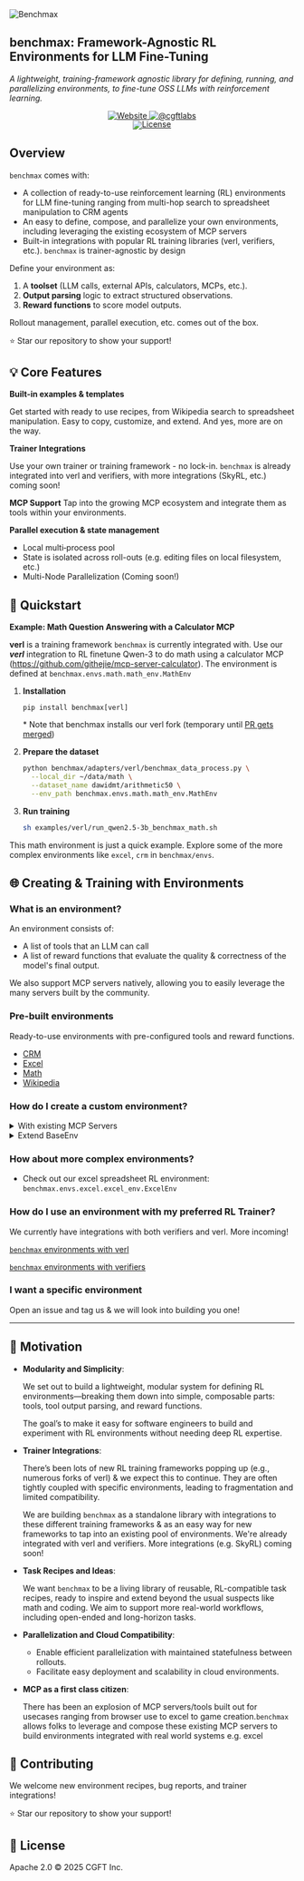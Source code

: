 <picture>
  <img alt="Benchmax" src="./static/benchmax.png"  width="full">
</picture>

## benchmax: Framework-Agnostic RL Environments for LLM Fine-Tuning
*A lightweight, training-framework agnostic library for defining, running, and parallelizing environments, to fine-tune OSS LLMs with reinforcement learning.*
<div align="center">
</div>
<div id="badges" align="center">
  <a href="https://cgft.io">
    <img src="https://img.shields.io/badge/cgft.io-blue?style=for-the-badge" alt="Website"/>
  </a>
  <a href="https://x.com/cgftlabs">
    <img src="https://img.shields.io/badge/Follow @cgftlabs-black?style=for-the-badge&logo=X&logoColor=white" alt="@cgftlabs"/>
  </a>
</div>
<div align="center" style="line-height: 1;">
  <a href="https://github.com/girishbarca/benchmax/blob/main/LICENSE"><img alt="License" src="https://img.shields.io/badge/License-Apache_2.0-blue.svg"/></a>
</div>

## Overview

`benchmax` comes with:

- A collection of ready-to-use reinforcement learning (RL) environments for LLM fine-tuning ranging from multi-hop search to spreadsheet manipulation to CRM agents
- An easy to define, compose, and parallelize your own environments, including leveraging the existing ecosystem of MCP servers
- Built-in integrations with popular RL training libraries (verl, verifiers, etc.). `benchmax` is trainer-agnostic by design

Define your environment as:

1. A **toolset** (LLM calls, external APIs, calculators, MCPs, etc.).
2. **Output parsing** logic to extract structured observations.
3. **Reward functions** to score model outputs.

Rollout management, parallel execution, etc. comes out of the box.

⭐ Star our repository to show your support!

## 💡 Core Features

**Built-in examples & templates**

Get started with ready to use recipes, from Wikipedia search to spreadsheet manipulation. Easy to copy, customize, and extend. And yes, more are on the way.

**Trainer Integrations**

Use your own trainer or training framework - no lock-in. `benchmax` is already integrated into verl and verifiers, with more integrations (SkyRL, etc.) coming soon!

**MCP Support**
Tap into the growing MCP ecosystem and integrate them as tools within your environments.

**Parallel execution & state management**

- Local multi‐process pool
- State is isolated across roll-outs (e.g. editing files on local filesystem, etc.)
- Multi-Node Parallelization (Coming soon!)

## 📘 Quickstart

**Example: Math Question Answering with a Calculator MCP**

**verl** is a training framework `benchmax` is currently integrated with. Use our ***verl*** integration to RL finetune Qwen-3 to do math using a calculator MCP (https://github.com/githejie/mcp-server-calculator). The environment is defined at `benchmax.envs.math.math_env.MathEnv`

1. **Installation**

    `pip install benchmax[verl]`

    \* Note that benchmax installs our verl fork (temporary until [PR gets merged](https://github.com/volcengine/verl/pull/2792))

1. **Prepare the dataset**
    
    ```bash
    python benchmax/adapters/verl/benchmax_data_process.py \
      --local_dir ~/data/math \
      --dataset_name dawidmt/arithmetic50 \
      --env_path benchmax.envs.math.math_env.MathEnv
    ```
    
2. **Run training**
    
    ```bash
    sh examples/verl/run_qwen2.5-3b_benchmax_math.sh
    ```

This math environment is just a quick example. Explore some of the more complex environments like `excel`, `crm` in `benchmax/envs`.

## 🌐 Creating & Training with Environments

### What is an environment?

An environment consists of:

- A list of tools that an LLM can call
- A list of reward functions that evaluate the quality & correctness of the model's final output.

We also support MCP servers natively, allowing you to easily leverage the many servers built by the community.

### Pre-built environments

Ready-to-use environments with pre-configured tools and reward functions.

- [CRM](benchmax/envs/crm/README.md)
- [Excel](benchmax/envs/excel/README.md) 
- [Math](benchmax/envs/math/README.md)
- [Wikipedia](benchmax/envs/wikipedia/README.md)

### How do I create a custom environment?

<details>
<summary>With existing MCP Servers</summary>
    
To create a custom environment using an MCP server (like a calculator, browser, or spreadsheet), you can extend `LocalMCPEnv`. Here's a quick step-by-step guide using `benchmax.envs.math.math_env.MathEnv` as an example.

### 1. **Define a System Prompt**

This prompt guides the LLM’s behavior. It can include any instruction, such as how to format the answer or when to use tools.

```python
SYSTEM_PROMPT = """Please use the tools provided to do any computation.
Write your complete answer on the final line only, within the xml tags <answer></answer>.
"""
```

### 2. **Configure MCP Server(s)**

Define the MCP servers to be launched. You can configure one or more:

```python
MCP_CONFIG = """
{
  "mcpServers": {
    "server-name": {
      "command": "uvx",
      "args": ["mcp_server_calculator"]
    }
  }
}
"""
```

### 3. **Write a Reward Function**

The reward function evaluates how "correct" the model's output is, based on structured output. Here’s a simple XML-based example:

Note that `**kwargs` contains all the other fields in your dataset, so feel free to use them in `reward_func` calculations.

```python
def reward_func(prompt, completion, ground_truth, workspace, **kwargs):
    m = re.search(r'<answer>(.*?)</answer>', completion, flags=re.IGNORECASE | re.DOTALL)
    if not m:
        return 0.0
    answer_text = unescape(m.group(1)).strip().lower()
    return float(ground_truth.lower() == answer_text)
```

### 4. Define **`dataset_preprocess`**

If your dataset is not already standardized, implement this method to convert a raw example into a standardized one with:

- `"prompt"`: A fully constructed string prompt.
- `"ground_truth"`: A known correct output (optional depending on reward).
- `"init_rollout_args"`: Arguments needed to initialize a rollout.

Example for our math task:

```python
def dataset_preprocess(self, example: dict) -> StandardizedExample:
    return StandardizedExample(
        prompt=example.get("task", ""),
        ground_truth=example.get("answer", ""),
        init_rollout_args={}
    )
```

<details>
<summary>Notes on init_rollout_args</summary>
The `init_rollout_args` dictionary is passed from `dataset_preprocess()` to your environment's `init_rollout()` method. It is used to initialize any **per-example files, resources, or execution context** needed before a rollout begins.

Common use cases include:

- **Input files**: For environments that manipulate files like spreadsheets, images, or databases, pass the necessary file paths.
- **Version control**: For code-related tasks, you might pass a `commit_id` to check out the correct code state.
- **Task-specific settings**: Pass metadata like cell ranges, task IDs, or execution flags.

Example:

```python
# Inside dataset_preprocess
return {
    "prompt": "...",
    "ground_truth": "...",
    "init_rollout_args": {
        "spreadsheet_path": "/path/to/1_001_input.xlsx"
    }
}
```

Then in your `init_rollout()` method:

```python
def init_rollout(self, rollout_id: str, **rollout_args):
    spreadsheet_path = rollout_args["spreadsheet_path"]
    workspace = self.get_rollout_workspace(rollout_id)

    # Copy the input file into the rollout's workspace
    shutil.copy(spreadsheet_path, workspace / Path(spreadsheet_path).name)
```

This pattern ensures each rollout starts with the correct inputs and configuration.
</details>
    

### 5. **Extend `LocalMCPEnv`**

Now bring everything together into a custom environment class:

```python
from envs.local_mcp_env import LocalMCPEnv
from typing import List

class MathEnv(LocalMCPEnv):
    """Environment for math problems, using local MCP tools."""

    system_prompt: str = SYSTEM_PROMPT
    reward_funcs: List[RewardFunction] = [reward_func]

    def __init__(self, **kwargs):
        super().__init__(MCP_CONFIG)
    
    def dataset_preprocess(self, example: Any) -> StandardizedExample:
        return StandardizedExample(
            prompt=example.get("task", ""),
            ground_truth=example.get("answer", ""),
            init_rollout_args={}
        )
```

You're done! This environment is now compatible with `benchmax` and can be plugged into any compatible RL trainer.
</details>
<details>
<summary>Extend BaseEnv</summary>
If you don’t need MCP servers, you can build a environment from scratch by extending `BaseEnv` directly. Here's how to make a minimal math environment with a single tool: an arithmetic evaluator.

### 1. **Define the system prompt**

This helps instruct the model on how to interact with the tool and format output.

```python
SYSTEM_PROMPT = """Use the `evaluate` tool to perform any computation.
Write your final answer on the last line inside <answer>...</answer>.
"""
```

### 2. **Create a reward function**

We'll score the model 1.0 if it places the correct answer inside `<answer>...</answer>` tags:

```python
import re
from html import unescape
from pathlib import Path

def reward_func(prompt: str, completion: str, ground_truth: str, workspace: Path, **kwargs) -> float:
    m = re.search(r'<answer>(.*?)</answer>', completion, flags=re.IGNORECASE | re.DOTALL)
    if not m:
        return 0.0
    answer_text = unescape(m.group(1)).strip().lower()
    return float(answer_text == ground_truth.lower())
```

### 3. **Define your math tool**

A simple safe `eval` for math expressions:

```python
def evaluate_expression(expr: str) -> str:
    try:
        result = eval(expr, {"__builtins__": {}})
        return str(result)
    except Exception as e:
        return f"Error: {str(e)}"
```

### 4. **Create the environment class**

Bring it all together in a subclass of `BaseEnv`:

```python
class SimpleMathEnv(BaseEnv):
    system_prompt: str = SYSTEM_PROMPT
    _reward_funcs: List[RewardFunction] = [reward_func]

    def __init__(self):
        eval_tool = ToolDefinition(
            name="evaluate",
            description="Safely evaluate a math expression like '2 + 3 * 4'.",
            input_schema={
                "type": "object",
                "properties": {
                    "expr": {
                        "type": "string",
                        "description": "Math expression to evaluate.",
                    },
                },
                "required": ["expr"],
            }
        )
        self.tools: Dict[str, Tuple[ToolDefinition, Callable]] = {
            "evaluate": (eval_tool, evaluate_expression)
        }
    def dataset_preprocess(self, example: dict) -> StandardizedExample:
        return {
            "prompt": f"Question: {example['question']}\n\nWrite your answer below.",
            "ground_truth": example.get("answer", ""),
            "init_rollout_args": {}
    }

    def list_tools(self) -> List[ToolDefinition]:
        return [tool_def for tool_def, _ in self.tools.values()]

    def run_tool(self, rollout_id: str, tool_name: str, **tool_args) -> Any:
        _, tool_fn = self.tools[tool_name]
        return tool_fn(**tool_args)
```
</details>

### How about more complex environments?

- Check out our excel spreadsheet RL environment: `benchmax.envs.excel.excel_env.ExcelEnv`

### How do I use an environment with my preferred RL Trainer?

We currently have integrations with both verifiers and verl. More incoming!

[`benchmax` environments with verl](/examples/verl/README.md)

[`benchmax` environments with verifiers](/examples/verifiers/README.md)

### I want a specific environment

Open an issue and tag us & we will look into building you one!

---

## 🎯 Motivation

- **Modularity and Simplicity**:
    
    We set out to build a lightweight, modular system for defining RL environments—breaking them down into simple, composable parts: tools, tool output parsing, and reward functions.
    
    The goal’s to make it easy for software engineers to build and experiment with RL environments without needing deep RL expertise.
    
- **Trainer Integrations**:
    
    There’s been lots of new RL training frameworks popping up (e.g., numerous forks of verl) & we expect this to continue. They are often tightly coupled with specific environments, leading to fragmentation and limited compatibility. 
    
    We are building `benchmax` as a standalone library with integrations to these different training frameworks & as an easy way for new frameworks to tap into an existing pool of environments. We're already integrated with verl and verifiers. More integrations (e.g. SkyRL) coming soon!
    
- **Task Recipes and Ideas**:
    
    We want `benchmax` to be a living library of reusable, RL-compatible task recipes, ready to inspire and extend beyond the usual suspects like math and coding. We aim to support more real-world workflows, including open-ended and long-horizon tasks.
    
- **Parallelization and Cloud Compatibility**:
    - Enable efficient parallelization with maintained statefulness between rollouts.
    - Facilitate easy deployment and scalability in cloud environments.
- **MCP as a first class citizen**:
    
    There has been an explosion of MCP servers/tools built out for usecases ranging from browser use to excel to game creation.`benchmax` allows folks to leverage and compose these existing MCP servers to build environments integrated with real world systems e.g. excel
    

## 🤝 Contributing

We welcome new environment recipes, bug reports, and trainer integrations!

⭐ Star our repository to show your support!

## 📜 License

Apache 2.0 © 2025 CGFT Inc.
